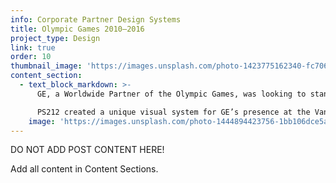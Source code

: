 ```yaml
---
info: Corporate Partner Design Systems
title: Olympic Games 2010–2016
project_type: Design
link: true
order: 10
thumbnail_image: 'https://images.unsplash.com/photo-1423775162340-fc7066ace5be?ixlib=rb-0.3.5&q=80&fm=jpg&crop=entropy&cs=tinysrgb&w=500&h=500&fit=crop&s=723bab64906cf8f53b8cbd98a2403b35'
content_section:
  - text_block_markdown: >-
      GE, a Worldwide Partner of the Olympic Games, was looking to stand out from the crowd of competing worldwide and national team partners.

      PS212 created a unique visual system for GE’s presence at the Vancouver, London, and Sochi Games—one that leverages GE’s corporate brand system to tell a relevant story of the Games. Each of the design systems that PS212 developed are different from each other but the primary story has remained the same—the lasting impression of athletes and infrastructure.​
    image: 'https://images.unsplash.com/photo-1444894423756-1bb106dce5a7?ixlib=rb-0.3.5&q=80&fm=jpg&crop=entropy&cs=tinysrgb&w=2000&h=1300&fit=crop&s=93f21ae7ef0c3e8d625f2db6b25f678e'
---
```

DO NOT ADD POST CONTENT HERE!

Add all content in Content Sections.